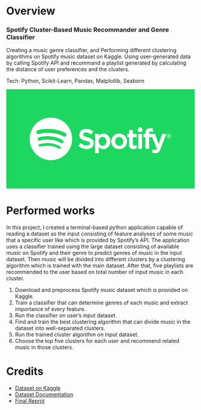# Overview
### Spotify Cluster-Based Music Recommander and Genre Classifier
Creating a music genre classifier, and Performing different clustering algorithms on Spotify music dataset on Kaggle. Using user-generated data by calling Spotify API and recommand a playlist generated by calculating the distance of user preferences and the clusters.
 
Tech: Python, Scikit-Learn, Pandas, Matplotlib, Seaborn

![](resources/spotify.png)

# Performed works
In this project, I created a terminal-based python application capable of reading a dataset as the input consisting of feature analyses of some music that a specific user like which is provided by Spotify’s API. The application uses a classifier trained using the large dataset consisting of available music on Spotify and their genre to predict genres of music in the input dataset. Then music will be divided into different clusters by a clustering algorithm which is trained with the main dataset. After that, five playlists are recommended to the user based on total number of input music in each cluster.

1. Download and preprocess Spotify music dataset which is provided on Kaggle.
2. Train a classifier that can determine genres of each music and extract importance of every feature.
3. Run the classifier on user’s input dataset.
4. Find and train the best clustering algorithm that can divide music in the dataset into well-separated clusters.
5. Run the trained cluster algorithm on input dataset.
6. Choose the top five clusters for each user and recommend related music in those clusters.

# Credits
- [Dataset on Kaggle](https://www.kaggle.com/datasets/mrmorj/dataset-of-songs-in-spotify)
- [Dataset Documentation](https://developer.spotify.com/documentation/web-api/reference/#/operations/get-several-audio-features)
- [Final Reprot](report.pdf)